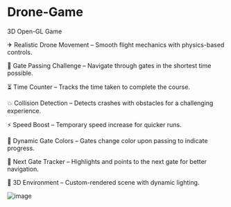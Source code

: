 # Drone-Game
3D Open-GL Game

✈ Realistic Drone Movement – Smooth flight mechanics with physics-based controls.

🏁 Gate Passing Challenge – Navigate through gates in the shortest time possible.

⏳ Time Counter – Tracks the time taken to complete the course.

💥 Collision Detection – Detects crashes with obstacles for a challenging experience.

⚡ Speed Boost – Temporary speed increase for quicker runs.

🌈 Dynamic Gate Colors – Gates change color upon passing to indicate progress.

📍 Next Gate Tracker – Highlights and points to the next gate for better navigation.

🌄 3D Environment – Custom-rendered scene with dynamic lighting.

![image](https://github.com/user-attachments/assets/65cad042-a9e3-4e1a-8a13-7e88f6e260e4)
